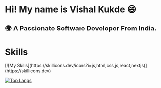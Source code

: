 <h1> Hi! My name is Vishal Kukde 😄 </h1>
<h2> 🌍 A Passionate Software Developer From India. </h2>
<h1> Skills </h1>
[![My Skills](https://skillicons.dev/icons?i=js,html,css,js,react,nextjs)](https://skillicons.dev)

[![Top Langs](https://github-readme-stats.vercel.app/api/top-langs/?username=Vishalkukde&layout=compact&text_color=daf7dc&bg_color=151515)](https://github.com/kumawatlalit912/github-readme-stats)


